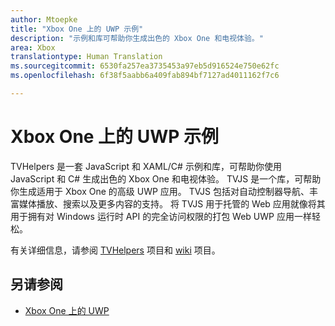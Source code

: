 ```yaml
---
author: Mtoepke
title: "Xbox One 上的 UWP 示例"
description: "示例和库可帮助你生成出色的 Xbox One 和电视体验。"
area: Xbox
translationtype: Human Translation
ms.sourcegitcommit: 6530fa257ea3735453a97eb5d916524e750e62fc
ms.openlocfilehash: 6f38f5aabb6a409fab894bf7127ad4011162f7c6

---
```


# Xbox One 上的 UWP 示例

TVHelpers 是一套 JavaScript 和 XAML/C# 示例和库，可帮助你使用 JavaScript 和 C# 生成出色的 Xbox One 和电视体验。 TVJS 是一个库，可帮助你生成适用于 Xbox One 的高级 UWP 应用。 TVJS 包括对自动控制器导航、丰富媒体播放、搜索以及更多内容的支持。 将 TVJS 用于托管的 Web 应用就像将其用于拥有对 Windows 运行时 API 的完全访问权限的打包 Web UWP 应用一样轻松。
  
有关详细信息，请参阅 [TVHelpers](https://github.com/Microsoft/TVHelpers) 项目和 [wiki](https://github.com/Microsoft/TVHelpers/wiki) 项目。

## 另请参阅

- [Xbox One 上的 UWP](index.md)



<!--HONumber=Jun16_HO4-->


